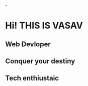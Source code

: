 -<h1>  Hi! THIS IS VASAV</h1> 
<h2> Web Devloper <h2>
<h2>Conquer your destiny<h2>
  <h2>Tech enthiustaic</h2>
